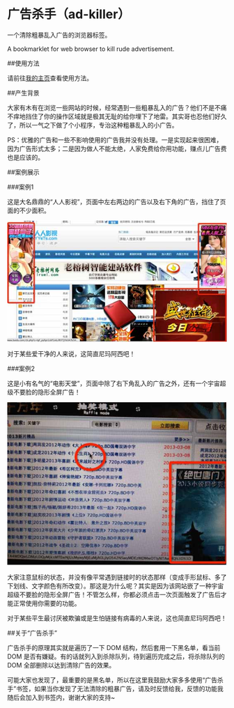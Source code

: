 广告杀手（ad-killer）
==================

一个清除粗暴乱入广告的浏览器标签。

A bookmarklet for web browser to kill rude advertisement.

##使用方法

请前往<a target="_blank" href="http://kikoshoung.me/#ad-killer">我的主页</a>查看使用方法。

##产生背景

大家有木有在浏览一些网站的时候，经常遇到一些粗暴乱入的广告？他们不是不痛不痒地挡住了你的操作区域就是极其无耻的给你埋下了地雷。其实哥也忍他们好久了，所以一气之下做了个小程序，专治这种粗暴乱入的小广告。

PS：优雅的广告和一些不影响使用的广告我并没有处理。一是实现起来很困难，因为广告形式太多；二是因为做人不能太绝，人家免费给你用功能，赚点儿广告费也是应该的。

##案例展示

###案例1

这是大名鼎鼎的“人人影视”，页面中左右两边的广告以及右下角的广告，挡住了页面的不少面积。

<img src="https://github.com/kikoshoung/ad-killer/blob/master/img/ad-killer-sample.jpg">

对于某些爱干净的人来说，这简直尼玛阿西吧！

###案例2

这是小有名气的“电影天堂”，页面中除了右下角乱入的广告之外，还有一个宇宙超级不要脸的隐形全屏广告！

<img src="https://github.com/kikoshoung/ad-killer/blob/master/img/ad-killer-sample2.jpg">

大家注意鼠标的状态，并没有像平常遇到链接时的状态那样（变成手形鼠标、多了下划线、文字颜色有所改变）。那这是为什么呢？其实是因为该网站嵌了一种宇宙超级不要脸的隐形全屏广告！不管怎么样，你都必须点击一次页面触发了广告后才能正常使用你需要的功能。

对于某些平生最讨厌被欺骗或是生怕链接有病毒的人来说，这也简直尼玛阿西吧！

##关于“广告杀手”

广告杀手的原理其实就是遍历了一下 DOM 结构，然后套用一下黑名单，看当前 DOM 是否有嫌疑。有的话就列入到杀除队列，待到遍历完成之后，将杀除队列的 DOM 全部删除以达到清除广告的效果。

可能大家也发现了，最重要的是黑名单，所以在这里我鼓励大家多多使用“广告杀手”书签，如果当你发现了无法清除的粗暴广告，请及时反馈给我，反馈的功能我随后会加入到书签内，谢谢大家的支持~
